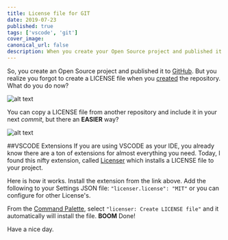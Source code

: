 ```yaml
---
title: License file for GIT
date: 2019-07-23
published: true
tags: ['vscode', 'git']
cover_image:
canonical_url: false
description: When you create your Open Source project and published it to GitHub you realize you forgot to create a LICENSE file. This post addresses a quick way to do that from VSCODE.
---
```


So, you create an Open Source project and published it to [GitHub](https://github.com). But you realize you forgot to create a LICENSE file when you [created](https://help.github.com/en/articles/adding-a-license-to-a-repository) the repository. What do you do now?

![alt text ](./images/license_git.webp "License File.")

You can copy a LICENSE file from another repository and include it in your next _commit_, but there an **EASIER** way?

![alt text](./images/vscode-marketplace.webp "VSCODE Extensions Marketplace.")

##VSCODE Extensions
If you are using VSCODE as your IDE, you already know there are a ton of extensions for almost everything you need. Today, I found this nifty extension, called [Licenser](https://marketplace.visualstudio.com/items?itemName=ymotongpoo.licenser) which installs a LICENSE file to your project.

Here is how it works. Install the extension from the link above. Add the following to your Settings JSON file:
`"licenser.license": "MIT"` or you can configure for other License's.

From the [Command Palette](https://code.visualstudio.com/docs/getstarted/tips-and-tricks#_command-palette), select `"licenser: Create LICENSE file"` and it automatically will install the file. **BOOM** Done!

Have a nice day.
